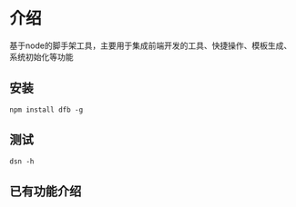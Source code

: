 # 介绍

基于node的脚手架工具，主要用于集成前端开发的工具、快捷操作、模板生成、系统初始化等功能


## 安装

```
npm install dfb -g
```

## 测试

```
dsn -h
```

## 已有功能介绍
